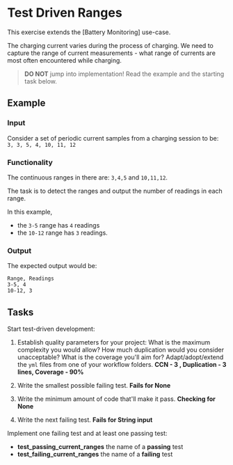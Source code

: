 # Test Driven Ranges

This exercise extends the [Battery Monitoring] use-case.

The charging current varies during the process of charging.
We need to capture the range of current measurements -
what range of currents are most often encountered while charging.

> **DO NOT** jump into implementation! Read the example and the starting task below.

## Example

### Input

Consider a set of periodic current samples from a charging session to be:
`3, 3, 5, 4, 10, 11, 12`

### Functionality

The continuous ranges in there are: `3,4,5` and `10,11,12`.

The task is to detect the ranges and
output the number of readings in each range.

In this example,

- the `3-5` range has `4` readings
- the `10-12` range has `3` readings.

### Output

The expected output would be:

```
Range, Readings
3-5, 4
10-12, 3
```

## Tasks

Start test-driven development:

1. Establish quality parameters for your project: What is the maximum complexity you would allow? How much duplication would you consider unacceptable? What is the coverage you'll aim for?
Adapt/adopt/extend the `yml` files from one of your workflow folders.
**CCN - 3 , Duplication - 3 lines, Coverage - 90%**

1. Write the smallest possible failing test.
**Fails for None**

1. Write the minimum amount of code that'll make it pass.
**Checking for None**

1. Write the next failing test.
**Fails for String input**

Implement one failing test and at least one passing test:

- **test_passing_current_ranges** the name of a **passing** test
- **test_failing_current_ranges** the name of a **failing** test
